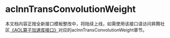 # aclnnTransConvolutionWeight

本文档内容正按全新接口模板整改中，将陆续上线，如需使用该接口请访问昇腾社区[《AOL算子加速库接口》](https://hiascend.com/document/redirect/CannCommunityOplist)对应的aclnnTransConvolutionWeight章节。
